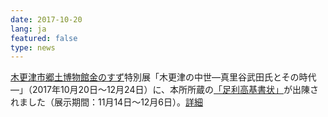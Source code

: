```yaml
---
date: 2017-10-20
lang: ja
featured: false
type: news
---
```

<a href="http://www.city.kisarazu.lg.jp/13,491,38,262.html" target="_blank">木更津市郷土博物館金のすず</a>特別展「木更津の中世―真里谷武田氏とその時代―」（2017年10月20日～12月24日）に、本所所蔵の<a href="https://clioimg.hi.u-tokyo.ac.jp/viewer/view/idata/000/0071/5/10000004?m=limit&amp;n=20" target="_blank">「足利高基書状」</a>が出陳されました（展示期間：11月14日～12月6日）。<a href="http://www.city.kisarazu.lg.jp/resources/content/491/20170904-101952.pdf" target="_blank">詳細</a>
